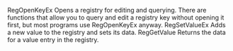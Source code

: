 RegOpenKeyEx Opens a registry for editing and querying. There are functions
that allow you to query and edit a registry key without opening it
first, but most programs use RegOpenKeyEx anyway.
RegSetValueEx Adds a new value to the registry and sets its data.
RegGetValue Returns the data for a value entry in the registry.